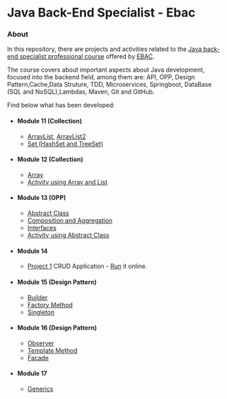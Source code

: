 # Java Back-End Specialist - Ebac

### About

In this repository, there are projects and activities related to the [Java back-end specialist professional course](https://ebaconline.com.br/back-end-java-profession)
offered by [EBAC](https://ebaconline.com.br/about-us).

The course covers about important aspects about Java development, focused into the backend field,
among them are: API, OPP, Design Pattern,Cache,Data Struture, TDD, Microservices, Springboot, DataBase (SQL and NoSQL),Lambdas, Maven, Git and GitHub.

Find below what has been developed:
- #### Module 11 (Collection)
  - [ArrayList](https://github.com/maxfideles/ebac-backend-java-specialist-max/tree/main/mod11/ExampleArrayListAula1), [ArrayList2](https://github.com/maxfideles/ebac-backend-java-specialist-max/tree/main/mod11/ExampleArrayListAula2)
  - [Set (HashSet and TreeSet)](https://github.com/maxfideles/ebac-backend-java-specialist-max/tree/main/mod11/ExampleSetAula4)
- #### Module 12 (Collection)
  - [Array](https://github.com/maxfideles/ebac-backend-java-specialist-max/tree/main/mod12/ExampleArrays)
  - [Activity using Array and List](https://github.com/maxfideles/ebac-backend-java-specialist-max/tree/main/mod12/TarefaMod12)
- #### Module 13  (OPP)
  - [Abstract Class](https://github.com/maxfideles/ebac-backend-java-specialist-max/tree/main/mod13/ExampleAbstractClassAula2)
  - [Composition and Aggregation](https://github.com/maxfideles/ebac-backend-java-specialist-max/tree/main/mod13/ExampleCompositionandAgregationAula3)
  - [Interfaces](https://github.com/maxfideles/ebac-backend-java-specialist-max/tree/main/mod13/ExampleInterfacesAula1)
  - [Activity using Abstract Class](https://github.com/maxfideles/ebac-backend-java-specialist-max/tree/main/mod13/TarefaMod13)
- #### Module 14
  - [Project 1](https://github.com/maxfideles/ebac-backend-java-specialist-max/tree/main/mod14/Projeto1) CRUD Application - [Run](https://replit.com/@MaxFideles/Project1) it online.
- #### Module 15 (Design Pattern)
  - [Builder](https://github.com/maxfideles/ebac-backend-java-specialist-max/tree/main/mod15/EgBuilder)
  - [Factory Method](https://github.com/maxfideles/ebac-backend-java-specialist-max/tree/main/mod15/EgFactoryMethod)
  - [Singleton](https://github.com/maxfideles/ebac-backend-java-specialist-max/tree/main/mod15/EgSingleton)
- #### Module 16 (Design Pattern)
  - [Observer](https://github.com/maxfideles/ebac-backend-java-specialist-max/tree/main/mod16/EgObserver)
  - [Template Method](https://github.com/maxfideles/ebac-backend-java-specialist-max/tree/main/mod16/EgTemplateMethod)
  - [Facade](https://github.com/maxfideles/ebac-backend-java-specialist-max/tree/main/mod16/EgFacade)
- #### Module 17
  - [Generics](https://github.com/maxfideles/ebac-backend-java-specialist-max/tree/main/mod17/EgGenerics)   
  
